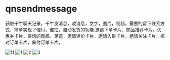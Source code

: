 # qnsendmessage
获取千牛聊天记录，千牛发消息，收消息，文字，图片，视频，需要的留下联系方式，简单实现了催付，催拍，自动发货的功能
邀请下单卡片、商品推荐卡片，优惠券卡片，咨询的商品，足迹，邀请评价卡片，邀请入群卡片，邀请关注卡片，核对订单卡片，催付订单卡片，



![11](https://worklink.oss-cn-hangzhou.aliyuncs.com/AF95B208436E045ED48CE37AFED0AB39.png)
![1](https://worklink.oss-cn-hangzhou.aliyuncs.com/8FF610AE7F8484AA1DB9F06BA00C7799.png)
![2](https://worklink.oss-cn-hangzhou.aliyuncs.com/BA65F65E256E369700C3865F68B49F09.png)
![3](https://worklink.oss-cn-hangzhou.aliyuncs.com/2473F9FE9AE260FDCC9EF5C9CDC30775.png)
